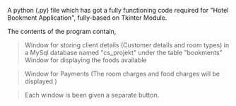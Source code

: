 A python (.py) file which has got a fully functioning code required for "Hotel Bookment Application",  fully-based on Tkinter Module. 

The contents of the program contain,

> Window for storing client details (Customer details and room types) in a MySql database named "cs_projekt" under the table "bookments"
> Window for displaying the foods available

> Window for Payments (The room charges and food charges will be displayed )

> Each window is been given a separate button.



